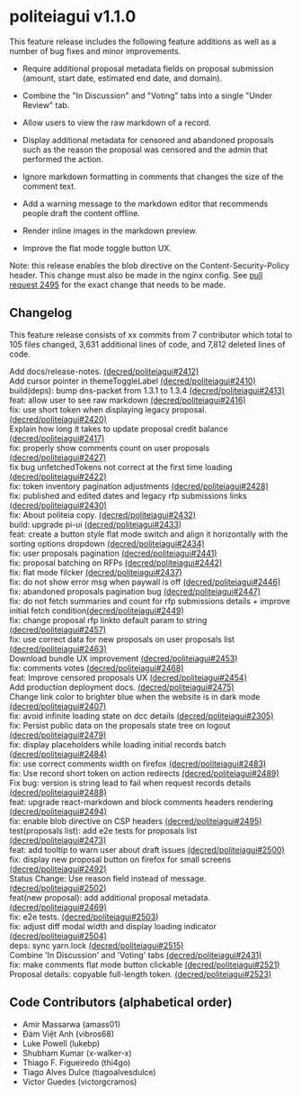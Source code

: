 politeiagui v1.1.0
====

This feature release includes the following feature additions as well as a
number of bug fixes and minor improvements.

- Require additional proposal metadata fields on proposal submission (amount,
  start date, estimated end date, and domain).

- Combine the "In Discussion" and "Voting" tabs into a single "Under Review"
  tab.

- Allow users to view the raw markdown of a record.

- Display additional metadata for censored and abandoned proposals such as the
  reason the proposal was censored and the admin that performed the action.

- Ignore markdown formatting in comments that changes the size of the comment
  text.

- Add a warning message to the markdown editor that recommends people draft
  the content offline.

- Render inline images in the markdown preview.

- Improve the flat mode toggle button UX.

Note: this release enables the blob directive on the Content-Security-Policy
header. This change must also be made in the nginx config. See [pull request
2495](https://github.com/decred/politeiagui/pull/2495) for the exact change
that needs to be made.

## Changelog

This feature release consists of xx commits from 7 contributor which total to
105 files changed, 3,631 additional lines of code, and 7,812 deleted lines of
code.

Add docs/release-notes. [(decred/politeiagui#2412)](https://github.com/decred/politeiagui/pull/2412)  
Add cursor pointer in themeToggleLabel [(decred/politeiagui#2410)](https://github.com/decred/politeiagui/pull/2410)  
build(deps): bump dns-packet from 1.3.1 to 1.3.4 [(decred/politeiagui#2413)](https://github.com/decred/politeiagui/pull/2413)  
feat: allow user to see raw markdown [(decred/politeiagui#2416)](https://github.com/decred/politeiagui/pull/2416)  
fix: use short token when displaying legacy proposal. [(decred/politeiagui#2420)](https://github.com/decred/politeiagui/pull/2420)  
Explain how long it takes to update proposal credit balance [(decred/politeiagui#2417)](https://github.com/decred/politeiagui/pull/2417)  
fix: properly show comments count on user proposals [(decred/politeiagui#2427)](https://github.com/decred/politeiagui/pull/2427)  
fix bug unfetchedTokens not correct at the first time loading [(decred/politeiagui#2422)](https://github.com/decred/politeiagui/pull/2422)  
fix: token inventory pagination adjustments [(decred/politeiagui#2428)](https://github.com/decred/politeiagui/pull/2428)  
fix: published and edited dates and legacy rfp submissions links [(decred/politeiagui#2430)](https://github.com/decred/politeiagui/pull/2430)  
fix: About politeia copy. [(decred/politeiagui#2432)](https://github.com/decred/politeiagui/pull/2432)  
build: upgrade pi-ui [(decred/politeiagui#2433)](https://github.com/decred/politeiagui/pull/2433)  
feat: create a button style flat mode switch and align it horizontally with the sorting options dropdown [(decred/politeiagui#2434)](https://github.com/decred/politeiagui/pull/2434)  
fix: user proposals pagination [(decred/politeiagui#2441)](https://github.com/decred/politeiagui/pull/2441)  
fix: proposal batching on RFPs [(decred/politeiagui#2442)](https://github.com/decred/politeiagui/pull/2442)  
fix: flat mode filcker [(decred/politeiagui#2437)](https://github.com/decred/politeiagui/pull/2437)  
fix: do not show error msg when paywall is off [(decred/politeiagui#2446)](https://github.com/decred/politeiagui/pull/2446)  
fix: abandoned proposals pagination bug [(decred/politeiagui#2447)](https://github.com/decred/politeiagui/pull/2447)  
fix: do not fetch summaries and count for rfp submissions details + improve initial fetch condition[(decred/politeiagui#2449)](https://github.com/decred/politeiagui/pull/2449)  
fix: change proposal rfp linkto default param to string [(decred/politeiagui#2457)](https://github.com/decred/politeiagui/pull/2457)  
fix: use correct data for new proposals on user proposals list  [(decred/politeiagui#2463)](https://github.com/decred/politeiagui/pull/2463)  
Download bundle UX improvement [(decred/politeiagui#2453)](https://github.com/decred/politeiagui/pull/2453)  
fix: comments votes [(decred/politeiagui#2468)](https://github.com/decred/politeiagui/pull/2468)  
feat: Improve censored proposals UX [(decred/politeiagui#2454)](https://github.com/decred/politeiagui/pull/2454)  
Add production deployment docs. [(decred/politeiagui#2475)](https://github.com/decred/politeiagui/pull/2475)  
Change link color to brighter blue when the website is in dark mode [(decred/politeiagui#2407)](https://github.com/decred/politeiagui/pull/2407)  
fix: avoid infinite loading state on dcc details [(decred/politeiagui#2305)](https://github.com/decred/politeiagui/pull/2305)  
fix: Persist public data on the proposals state tree on logout [(decred/politeiagui#2479)](https://github.com/decred/politeiagui/pull/2479)  
fix: display placeholders while loading initial records batch [(decred/politeiagui#2484)](https://github.com/decred/politeiagui/pull/2484)  
fix: use correct comments width on firefox [(decred/politeiagui#2483)](https://github.com/decred/politeiagui/pull/2483)  
fix: Use record short token on action redirects [(decred/politeiagui#2489)](https://github.com/decred/politeiagui/pull/2489)  
Fix bug: version is string lead to fail when request records details [(decred/politeiagui#2488)](https://github.com/decred/politeiagui/pull/2488)  
feat: upgrade react-markdown and block comments headers rendering [(decred/politeiagui#2494)](https://github.com/decred/politeiagui/pull/2494)  
fix: enable blob directive on CSP headers [(decred/politeiagui#2495)](https://github.com/decred/politeiagui/pull/2495)  
test(proposals list): add e2e tests for proposals list [(decred/politeiagui#2473)](https://github.com/decred/politeiagui/pull/2473)  
feat: add tooltip to warn user about draft issues [(decred/politeiagui#2500)](https://github.com/decred/politeiagui/pull/2500)  
fix: display new proposal button on firefox for small screens [(decred/politeiagui#2492)](https://github.com/decred/politeiagui/pull/2492)  
Status Change: Use reason field instead of message. [(decred/politeiagui#2502)](https://github.com/decred/politeiagui/pull/2502)  
feat(new proposal): add additional proposal metadata. [(decred/politeiagui#2469)](https://github.com/decred/politeiagui/pull/2469)  
fix: e2e tests. [(decred/politeiagui#2503)](https://github.com/decred/politeiagui/pull/2503)  
fix: adjust diff modal width and display loading indicator [(decred/politeiagui#2504)](https://github.com/decred/politeiagui/pull/2504)  
deps: sync yarn.lock [(decred/politeiagui#2515)](https://github.com/decred/politeiagui/pull/2515)  
Combine 'In Discussion' and 'Voting' tabs [(decred/politeiagui#2431)](https://github.com/decred/politeiagui/pull/2431)  
fix: make comments flat mode button clickable [(decred/politeiagui#2521)](https://github.com/decred/politeiagui/pull/2521)  
Proposal details: copyable full-length token. [(decred/politeiagui#2523)](https://github.com/decred/politeiagui/pull/2523)  

## Code Contributors (alphabetical order)

- Amir Massarwa (amass01)
- Đàm Việt Anh (vibros68)
- Luke Powell (lukebp)
- Shubham Kumar (x-walker-x)
- Thiago F. Figueiredo (thi4go)
- Tiago Alves Dulce (tiagoalvesdulce)
- Victor Guedes (victorgcramos)
